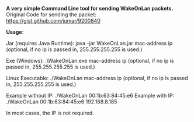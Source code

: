 **A very simple Command Line tool for sending WakeOnLan packets.**
Original Code for sending the packet: https://gist.github.com/jumar/9200840

**Usage**: 

Jar (requires Java Runtime): java -jar WakeOnLan.jar mac-address ip (optional, if no ip is passed in, 255.255.255.255 is used.)

Exe (Windows): .\WakeOnLan.exe mac-address ip (optional, if no ip is passed in, 255.255.255.255 is used.)

Linux Executable: ./WakeOnLan  mac-address ip (optional, if no ip is passed in, 255.255.255.255 is used.)

Example without IP: ./WakeOnLan 00:1b:63:84:45:e6
Example with IP: ./WakeOnLan 00:1b:63:84:45:e6 192.168.8.185

In most cases, the IP is not required.

